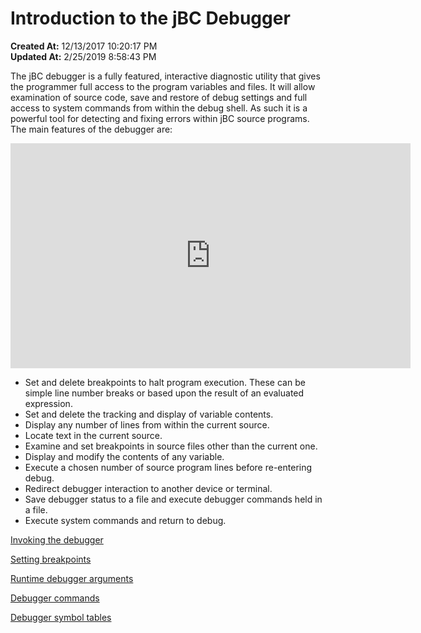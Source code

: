 # Introduction to the jBC Debugger


**Created At:** 12/13/2017 10:20:17 PM  
**Updated At:** 2/25/2019 8:58:43 PM  


The jBC debugger is a fully featured, interactive diagnostic utility that gives the programmer full access to the program variables and files. It will allow examination of source code, save and restore of debug settings and full access to system commands from within the debug shell. As such it is a powerful tool for detecting and fixing errors within jBC source programs. The main features of the debugger are:



<iframe width="640" height="360" class="fr-draggable" src="https://www.youtube.com/embed/mHxvaH1Mvik?wmode=opaque" frameborder="0" allowfullscreen=""></iframe>

- Set and delete breakpoints to halt program execution. These can be simple line number breaks or based upon the result of an evaluated expression.
- Set and delete the tracking and display of variable contents.
- Display any number of lines from within the current source.
- Locate text in the current source.
- Examine and set breakpoints in source files other than the current one.
- Display and modify the contents of any variable.
- Execute a chosen number of source program lines before re-entering debug.
- Redirect debugger interaction to another device or terminal.
- Save debugger status to a file and execute debugger commands held in a file.
- Execute system commands and return to debug.




[Invoking the debugger](291164-invoking-the-debugger)

[Setting breakpoints](291161-setting-break-points-in-the-jbc-basic-debugger)

[Runtime debugger arguments](291165-run-time-debugger-arguments)

[Debugger commands](291166-debugger-commands)

[Debugger symbol tables](291167-debugger-symbol-tables)


